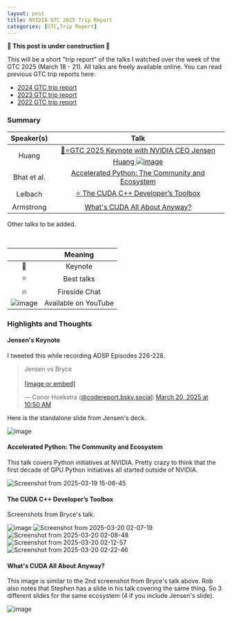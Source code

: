 ```yaml
---
layout: post
title: NVIDIA GTC 2025 Trip Report
categories: [GTC,Trip Report]
---
```


**🚧 This post is under construction 🚧**

This will be a short "trip report" of the talks I watched over the week of the GTC 2025 (March 18 - 21). All talks are freely available online. You can read previous GTC trip reports here:

* [2024 GTC trip report](https://codereport.github.io/GTC2024TripReport/)
* [2023 GTC trip report](https://codereport.github.io/GTC2023TripReport/)
* [2022 GTC trip report](https://codereport.github.io/GTC2022TripReport/)

### Summary

| Speaker(s)  |                                                                                                      Talk                                                                                                      |
| :---------: | :------------------------------------------------------------------------------------------------------------------------------------------------------------------------------------------------------------: |
|    Huang    | [🌟⭐GTC 2025 Keynote with NVIDIA CEO Jensen Huang ![image](https://user-images.githubusercontent.com/36027403/159814936-5d2289c8-5ac5-4c04-b4b2-22b6f8f4b9a9.png)](https://www.youtube.com/watch?v=_waPvOwL9Z8) |
| Bhat et al. |                            [Accelerated Python: The Community and Ecosystem](https://register.nvidia.com/flow/nvidia/gtcs25/vap/page/vsessioncatalog/session/1727176757800001qp7T)                             |
|   Lelbach   |                                   [⭐ The CUDA C++ Developer’s Toolbox](https://register.nvidia.com/flow/nvidia/gtcs25/vap/page/vsessioncatalog/session/1727452471839001RhBW)                                   |
|  Armstrong  |                                     [What's CUDA All About Anyway? ](https://register.nvidia.com/flow/nvidia/gtcs25/vap/page/vsessioncatalog/session/1727452240578001KWZG)                                     |

Other talks to be added.

<br>

|                                                                                                                 |       Meaning        |
| :-------------------------------------------------------------------------------------------------------------: | :------------------: |
|                                                        🌟                                                        |       Keynote        |
|                                                        ⭐                                                        |      Best talks      |
|                                                        🔥                                                        |    Fireside Chat     |
| ![image](https://user-images.githubusercontent.com/36027403/159814936-5d2289c8-5ac5-4c04-b4b2-22b6f8f4b9a9.png) | Available on YouTube |

### Highlights and Thoughts

#### Jensen's Keynote

I tweeted this while recording ADSP Episodes 226-228.

<blockquote class="bluesky-embed" data-bluesky-uri="at://did:plc:iyuh5mhvphwyxordfys7nth4/app.bsky.feed.post/3lksx3onrz22q" data-bluesky-cid="bafyreihpofnlan7jkfx3ataphmcknjclngipvodibklzomtfwg5g3a66zq" data-bluesky-embed-color-mode="system"><p lang="en">Jensen vs Bryce<br><br><a href="https://bsky.app/profile/did:plc:iyuh5mhvphwyxordfys7nth4/post/3lksx3onrz22q?ref_src=embed">[image or embed]</a></p>&mdash; Conor Hoekstra (<a href="https://bsky.app/profile/did:plc:iyuh5mhvphwyxordfys7nth4?ref_src=embed">@codereport.bsky.social</a>) <a href="https://bsky.app/profile/did:plc:iyuh5mhvphwyxordfys7nth4/post/3lksx3onrz22q?ref_src=embed">March 20, 2025 at 10:50 AM</a></blockquote><script async src="https://embed.bsky.app/static/embed.js" charset="utf-8"></script>

Here is the standalone slide from Jensen's deck.

![image](https://github.com/user-attachments/assets/7644e99f-4682-4704-9349-aa55c6f1adc9)

#### Accelerated Python: The Community and Ecosystem

This talk covers Python initiatives at NVIDIA. Pretty crazy to think that the first decade of GPU Python initiatives all started outside of NVIDIA.

![Screenshot from 2025-03-19 15-06-45](https://github.com/user-attachments/assets/cad15527-748a-4754-84c1-7db6acbad252)

#### The CUDA C++ Developer’s Toolbox

Screenshots from Bryce's talk.

![image](https://github.com/user-attachments/assets/5ba83609-c718-4f9f-9a9a-018c0482c23f)
![Screenshot from 2025-03-20 02-07-19](https://github.com/user-attachments/assets/77faf64c-c628-4940-b74a-60f626f94bfe)
![Screenshot from 2025-03-20 02-08-48](https://github.com/user-attachments/assets/d523231a-6b03-4171-abb1-a4457791ea15)
![Screenshot from 2025-03-20 02-12-57](https://github.com/user-attachments/assets/78680651-88a5-42d4-999b-28027e0fe47e)
![Screenshot from 2025-03-20 02-22-46](https://github.com/user-attachments/assets/699f41a5-3e58-4749-88c1-3bba47ca839b)

#### What's CUDA All About Anyway?

This image is similar to the 2nd screenshot from Bryce's talk above. Rob also notes that Stephen has a slide in his talk covering the same thing. So 3 different slides for the same ecosystem (4 if you include Jensen's slide).

![image](https://github.com/user-attachments/assets/fc05a9a5-4336-4c2e-be0a-4120f81f5d25)
